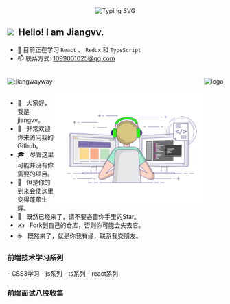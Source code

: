 <!--
**jiangwayway/jiangwayway** is a ✨ _special_ ✨ repository because its `README.md` (this file) appears on your GitHub profile.

Here are some ideas to get you started:

- 🔭 I’m currently working on ...
- 🌱 I’m currently learning ...
- 👯 I’m looking to collaborate on ...
- 🤔 I’m looking for help with ...
- 💬 Ask me about ...
- 📫 How to reach me: ...
- 😄 Pronouns: ...
- ⚡ Fun fact: ...
-->



<div align="center">
    <img src="https://readme-typing-svg.demolab.com?font=Fira+Code&pause=1000&color=024EF7&width=435&lines=热爱可抵岁月漫长！;让正确的事情持续发生！&center=true&size=27" alt="Typing SVG" />
</div>

<h2> <img src="https://emojis.slackmojis.com/emojis/images/1531849430/4246/blob-sunglasses.gif?1531849430" width="30"/>  &nbsp;Hello! I am Jiangvv.</h2>

- 🌱 目前正在学习 `React` 、 `Redux` 和 `TypeScript`
- 📫 联系方式: 1099001025@qq.com
</br>

<div  align="left">
    <img src="https://count.getloli.com/@:jiangwayway?theme=gelbooru-h" alt=":jiangwayway" height="140"/>
    <img src="https://github-readme-stats.vercel.app/api?username=jiangwayway&show_icons=true&theme=transparent" alt="logo" height="140" align="right"/> 
</div>
<br/>
<img align="right" alt="GIF" src="https://raw.githubusercontent.com/devSouvik/devSouvik/master/gif3.gif" width="350"/>

- 🔭 &nbsp; 大家好，我是jiangvv。
- 🤔 &nbsp; 非常欢迎你来访问我的Github。
- 🎓 &nbsp; 尽管这里可能并没有你需要的项目。
- 💼 &nbsp; 但是你的到来会使这里变得蓬荜生辉。
- 🌱 &nbsp; 既然已经来了，请不要吝啬你手里的Star。
- ✍️ &nbsp; Fork到自己的仓库，否则你可能会失去它。
- ☕ &nbsp; 既然来了，就是你我有缘，联系我交朋友。

<h3>前端技术学习系列</h3>
 - CSS3学习
 - js系列
 - ts系列
 - react系列

<h3>前端面试八股收集</h3>
